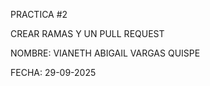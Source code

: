PRACTICA #2

CREAR RAMAS Y UN PULL REQUEST

NOMBRE: VIANETH ABIGAIL VARGAS QUISPE

FECHA: 29-09-2025

